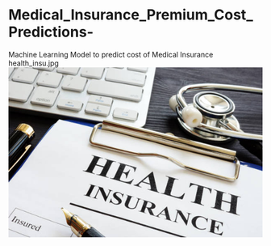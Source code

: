 # Medical_Insurance_Premium_Cost_Predictions-
Machine Learning Model to predict cost of Medical Insurance
health_insu.jpg
![Health Insurance](health_insu.jpg)
